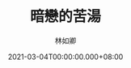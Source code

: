 ---
issue: 418
title: 暗戀的苦湯
author: 林如卿
date: 2021-03-04T00:00:00.000+08:00
topic: 生活
difficulty: 1
wikidata: Q131449265
wikidata_link: https://www.wikidata.org/wiki/Q131449265
---